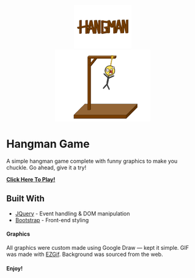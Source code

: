 <div align="center">
    <a href="https://milesbowles.github.io/Hangman-Game/">
        <img src="https://github.com/milesbowles/Hangman-Game/blob/master/images/hangman_logo.png" alt="Hangman Logo" width="150"/>
    </a>
</div>
<div align="center">
    <a href="https://milesbowles.github.io/Hangman-Game/">
        <img src="https://github.com/milesbowles/Hangman-Game/blob/master/images/hungman.gif" alt="Hangman GIF" width="250"/>
    </a>
</div>

# Hangman Game

A simple hangman game complete with funny graphics to make you chuckle. Go ahead, give it a try!

[**Click Here To Play!**](https://milesbowles.github.io/Hangman-Game/)

## Built With

* [JQuery](https://jquery.com/) - Event handling & DOM manipulation
* [Bootstrap](https://getbootstrap.com/) - Front-end styling

#### Graphics

All graphics were custom made using Google Draw — kept it simple. GIF was made with [EZGif](https://ezgif.com/). Background was sourced from the web.


#### Enjoy!